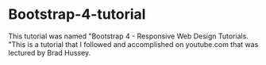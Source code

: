 # Bootstrap-4-tutorial
This tutorial was named "Bootstrap 4 - Responsive Web Design Tutorials. "This is a tutorial that I followed and accomplished on youtube.com that was lectured by Brad Hussey.
